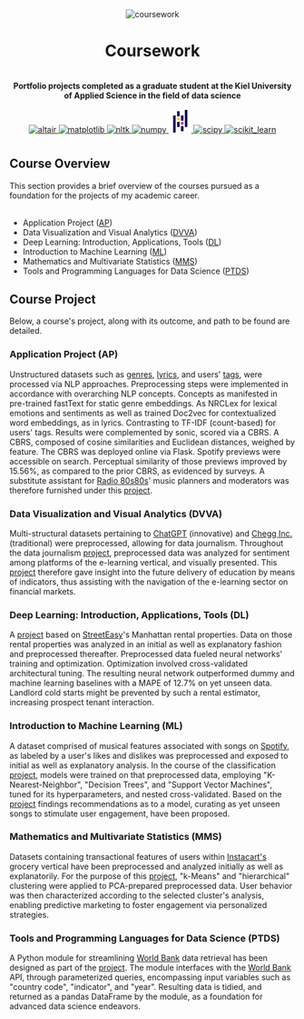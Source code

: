 <div align="center">
  <img src="https://github.com/thore-dahl/Coursework/assets/130995551/b51b759b-e77c-4ab0-bca7-1d12465817d0" alt="coursework">
  <h1>Coursework</h1>
</div>
<br>
<div align="center">
<b>Portfolio projects completed as a graduate student at the Kiel University of Applied Science in the field of data science</b>
<br><br>
  <a href="https://altair-viz.github.io" target="_blank" rel="noreferrer"> 
    <img src="https://avatars.githubusercontent.com/u/22396732?s=200&v=4" alt="altair" width="40" height="40"/> 
  </a>
  <a href="https://matplotlib.org" target="_blank" rel="noreferrer"> 
    <img src="https://raw.githubusercontent.com/valohai/ml-logos/d8dfb916e50a93a41f3b1ed2ca7bd3dbc77030a2/matplotlib.svg" alt="matplotlib" width="40" height="40"/> 
  </a>
  <a href="https://www.nltk.org" target="_blank" rel="noreferrer"> 
    <img src="https://github.com/thore-dahl/thore-dahl/assets/130995551/3eca14bd-4577-4637-9df6-55fbb2172e86" alt="nltk" width="40" height="40"/> 
  </a>
  <a href="https://numpy.org" target="_blank" rel="noreferrer"> 
    <img src="https://www.vectorlogo.zone/logos/numpy/numpy-icon.svg" alt="numpy" width="40" height="40"/> 
  </a>
  <a href="https://pandas.pydata.org/" target="_blank" rel="noreferrer"> 
    <img src="https://raw.githubusercontent.com/devicons/devicon/2ae2a900d2f041da66e950e4d48052658d850630/icons/pandas/pandas-original.svg" alt="pandas" width="40" height="40"/> 
  </a>
  <a href="https://scipy.org" target="_blank" rel="noreferrer"> 
    <img src="https://raw.githubusercontent.com/valohai/ml-logos/d8dfb916e50a93a41f3b1ed2ca7bd3dbc77030a2/scipy.svg" alt="scipy" width="40" height="40"/> 
  </a>
  <a href="https://scikit-learn.org/" target="_blank" rel="noreferrer"> 
    <img src="https://upload.wikimedia.org/wikipedia/commons/0/05/Scikit_learn_logo_small.svg" alt="scikit_learn" width="40" height="40"/>
  </a>
</div>
<h1></h1>
<h2>Course Overview</h2>
This section provides a brief overview of the courses pursued as a foundation for the projects of my academic career.
<br><br>
<ul>
  <li>Application Project (<a href="#AP">AP</a>)</li>
  <li>Data Visualization and Visual Analytics (<a href="#DVVA">DVVA</a>)</li>
  <li>Deep Learning: Introduction, Applications, Tools (<a href="#DL">DL</a>)</li>
  <li>Introduction to Machine Learning (<a href="#ML">ML</a>)</li>
  <li>Mathematics and Multivariate Statistics (<a href="#MMS">MMS</a>)</li>
  <li>Tools and Programming Languages for Data Science (<a href="#PTDS">PTDS</a>)</li>
</ul>
<h2>Course Project</h2>
Below, a course's project, along with its outcome, and path to be found are detailed.
<h3 id="AP">Application Project (AP)</h3>
Unstructured datasets such as <a href="https://open.spotify.com/intl-de">genres</a>, <a href="https://genius.com">lyrics</a>, and users' <a href="https://www.last.fm/de/home">tags</a>, were processed via NLP approaches. Preprocessing steps were implemented in accordance with overarching NLP concepts. Concepts as manifested in pre-trained fastText for static genre embeddings. As NRCLex for lexical emotions and sentiments as well as trained Doc2vec for contextualized word embeddings, as in lyrics. Contrasting to TF-IDF (count-based) for users' tags. Results were complemented by sonic, scored via a CBRS. A CBRS, composed of cosine similarities and Euclidean distances, weighed by feature. The CBRS was deployed online via Flask. Spotify previews were accessible on search. Perceptual similarity of those previews improved by 15.56%, as compared to the prior CBRS, as evidenced by surveys. A substitute assistant for <a href="https://www.80s80s.de">Radio 80s80s</a>' music planners and moderators was therefore furnished under this <a href="https://github.com/thore-dahl/Coursework/tree/main/application_project">project</a>.
<h3 id="DVVA">Data Visualization and Visual Analytics (DVVA)</h3>
Multi-structural datasets pertaining to <a href="https://openai.com/blog/chatgpt">ChatGPT</a> (innovative) and <a href="https://www.chegg.com">Chegg Inc.</a> (traditional) were preprocessed, allowing for data journalism. Throughout the data journalism <a href="https://github.com/thore-dahl/Coursework/tree/main/data_visualization">project</a>, preprocessed data was analyzed for sentiment among platforms of the e-learning vertical, and visually presented. This <a href="https://github.com/thore-dahl/Coursework/tree/main/data_visualization">project</a> therefore gave insight into the future delivery of education by means of indicators, thus assisting with the navigation of the e-learning sector on financial markets. 
<h3 id="DL">Deep Learning: Introduction, Applications, Tools (DL)</h3>
A <a href="https://github.com/thore-dahl/Coursework/tree/main/dl_regression">project</a> based on <a href="https://streeteasy.com">StreetEasy</a>'s Manhattan rental properties. Data on those rental properties was analyzed in an initial as well as explanatory fashion and preprocessed thereafter. Preprocessed data fueled neural networks' training and optimization. Optimization involved cross-validated architectural tuning. The resulting neural network outperformed dummy and machine learning baselines with a MAPE of 12.7% on yet unseen data. Landlord cold starts might be prevented by such a rental estimator, increasing prospect tenant interaction.
<h3 id="ML">Introduction to Machine Learning (ML)</h3>
A dataset comprised of musical features associated with songs on <a href="https://www.spotify.com">Spotify</a>, as labeled by a user's likes and dislikes was preprocessed and exposed to initial as well as explanatory analysis. In the course of the classification <a href="https://github.com/thore-dahl/Coursework/tree/main/ml_classification">project</a>, models were trained on that preprocessed data, employing "K-Nearest-Neighbor", "Decision Trees", and "Support Vector Machines", tuned for its hyperparameters, and nested cross-validated. Based on the <a href="https://github.com/thore-dahl/Coursework/tree/main/ml_classification">project</a> findings recommendations as to a model, curating as yet unseen songs to stimulate user engagement, have been proposed.
<h3 id="MMS">Mathematics and Multivariate Statistics (MMS)</h3>
Datasets containing transactional features of users within <a href="https://www.instacart.com">Instacart's</a> grocery vertical have been preprocessed and analyzed initially as well as explanatorily. For the purpose of this <a href="https://github.com/thore-dahl/Coursework/tree/main/ml_clustering">project</a>, "k-Means" and "hierarchical" clustering were applied to PCA-prepared preprocessed data. User behavior was then characterized according to the selected cluster's analysis, enabling predictive marketing to foster engagement via personalized strategies.
<h3 id="PTDS">Tools and Programming Languages for Data Science (PTDS)</h3>
A Python module for streamlining <a href="https://www.worldbank.org/en/home">World Bank</a> data retrieval has been designed as part of the <a href="https://github.com/thore-dahl/Coursework/tree/main/application_programming_interface">project</a>. The module interfaces with the <a href="https://www.worldbank.org/en/home">World Bank</a> API, through parameterized queries, encompassing input variables such as "country code", "indicator", and "year". Resulting data is tidied, and returned as a pandas DataFrame by the module, as a foundation for advanced data science endeavors.

